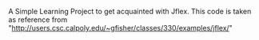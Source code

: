 A Simple Learning Project to get acquainted with Jflex. This code is taken as reference from "http://users.csc.calpoly.edu/~gfisher/classes/330/examples/jflex/"

